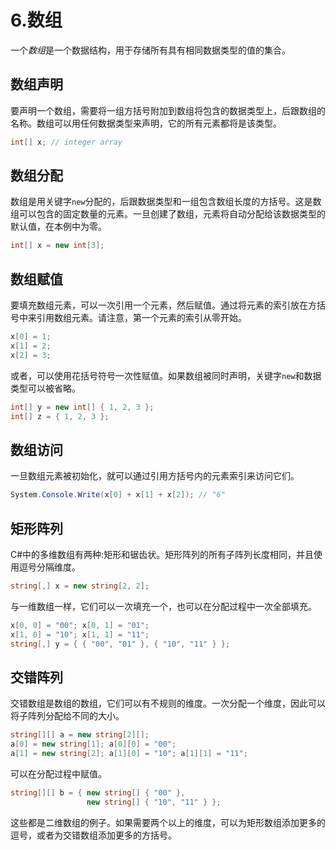 # 6.数组

一个*数组*是一个数据结构，用于存储所有具有相同数据类型的值的集合。

## 数组声明

要声明一个数组，需要将一组方括号附加到数组将包含的数据类型上，后跟数组的名称。数组可以用任何数据类型来声明，它的所有元素都将是该类型。

```cs
int[] x; // integer array

```

## 数组分配

数组是用关键字`new`分配的，后跟数据类型和一组包含数组长度的方括号。这是数组可以包含的固定数量的元素。一旦创建了数组，元素将自动分配给该数据类型的默认值，在本例中为零。

```cs
int[] x = new int[3];

```

## 数组赋值

要填充数组元素，可以一次引用一个元素，然后赋值。通过将元素的索引放在方括号中来引用数组元素。请注意，第一个元素的索引从零开始。

```cs
x[0] = 1;
x[1] = 2;
x[2] = 3;

```

或者，可以使用花括号符号一次性赋值。如果数组被同时声明，关键字`new`和数据类型可以被省略。

```cs
int[] y = new int[] { 1, 2, 3 };
int[] z = { 1, 2, 3 };

```

## 数组访问

一旦数组元素被初始化，就可以通过引用方括号内的元素索引来访问它们。

```cs
System.Console.Write(x[0] + x[1] + x[2]); // "6"

```

## 矩形阵列

C#中的多维数组有两种:矩形和锯齿状。矩形阵列的所有子阵列长度相同，并且使用逗号分隔维度。

```cs
string[,] x = new string[2, 2];

```

与一维数组一样，它们可以一次填充一个，也可以在分配过程中一次全部填充。

```cs
x[0, 0] = "00"; x[0, 1] = "01";
x[1, 0] = "10"; x[1, 1] = "11";
string[,] y = { { "00", "01" }, { "10", "11" } };

```

## 交错阵列

交错数组是数组的数组，它们可以有不规则的维度。一次分配一个维度，因此可以将子阵列分配给不同的大小。

```cs
string[][] a = new string[2][];
a[0] = new string[1]; a[0][0] = "00";
a[1] = new string[2]; a[1][0] = "10"; a[1][1] = "11";

```

可以在分配过程中赋值。

```cs
string[][] b = { new string[] { "00" },
                 new string[] { "10", "11" } };

```

这些都是二维数组的例子。如果需要两个以上的维度，可以为矩形数组添加更多的逗号，或者为交错数组添加更多的方括号。